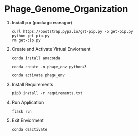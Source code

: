 # Phage_Genome_Organization

1. Install pip (package manager)

    ```unix
    curl https://bootstrap.pypa.io/get-pip.py -o get-pip.py
    python get-pip.py
    rm get-pip.py
    ```

2. Create and Activate Virtual Enviorment

    ```
    conda install anaconda

    conda create -n phage_env python=3

    conda activate phage_env
    ```


4. Install Requirements

    ```unix
    pip3 install -r requirements.txt
    ```

5. Run Application
    ```unix
    flask run
    ```

6. Exit Enviorment
    ```unix
    conda deactivate
    ```


